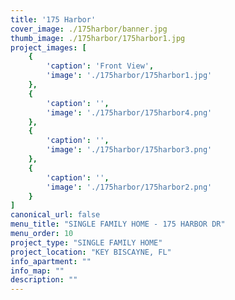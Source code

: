 ```yaml
---
title: '175 Harbor'
cover_image: ./175harbor/banner.jpg
thumb_image: ./175harbor/175harbor1.jpg
project_images: [
    {
        'caption': 'Front View',
        'image': './175harbor/175harbor1.jpg'
    },
    {
        'caption': '',
        'image': './175harbor/175harbor4.png' 
    },
    {
        'caption': '',
        'image': './175harbor/175harbor3.png' 
    },
    {
        'caption': '',
        'image': './175harbor/175harbor2.png' 
    }
]
canonical_url: false
menu_title: "SINGLE FAMILY HOME - 175 HARBOR DR"
menu_order: 10
project_type: "SINGLE FAMILY HOME"
project_location: "KEY BISCAYNE, FL"
info_apartment: ""
info_map: ""
description: ""
---
```

